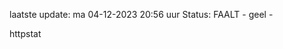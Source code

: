 laatste update: 
ma 04-12-2023 20:56   uur 
Status: FAALT - geel - 
<div class="service Y">httpstat</div>